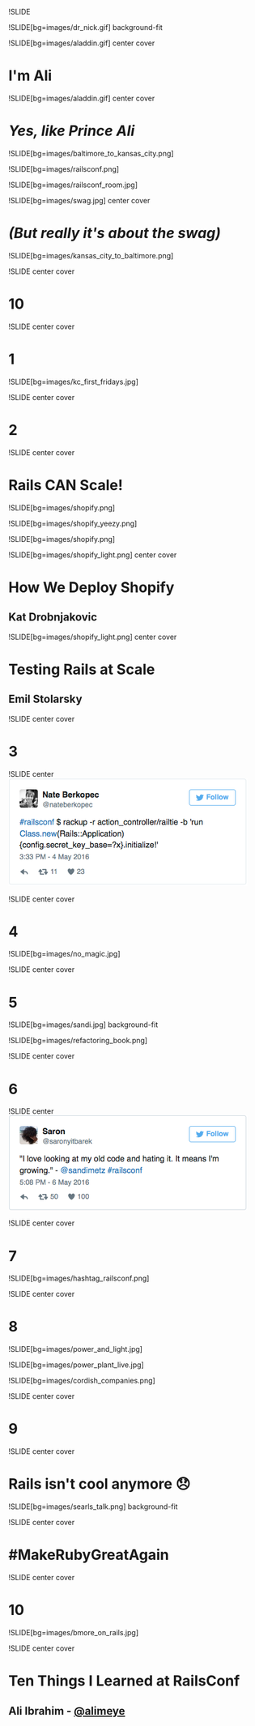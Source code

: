 !SLIDE 
<br />

!SLIDE[bg=images/dr_nick.gif] background-fit

!SLIDE[bg=images/aladdin.gif] center cover
# I'm Ali

!SLIDE[bg=images/aladdin.gif] center cover
# *Yes, like Prince Ali*

!SLIDE[bg=images/baltimore_to_kansas_city.png]

!SLIDE[bg=images/railsconf.png]

!SLIDE[bg=images/railsconf_room.jpg]

!SLIDE[bg=images/swag.jpg] center cover
# *(But really it's about the swag)*

!SLIDE[bg=images/kansas_city_to_baltimore.png]

!SLIDE center cover
# 10

!SLIDE center cover
# 1

!SLIDE[bg=images/kc_first_fridays.jpg]

!SLIDE center cover
# 2

!SLIDE center cover
# Rails **CAN** Scale!

!SLIDE[bg=images/shopify.png]

!SLIDE[bg=images/shopify_yeezy.png]

!SLIDE[bg=images/shopify.png]

!SLIDE[bg=images/shopify_light.png] center cover
# How We Deploy Shopify
## Kat Drobnjakovic

!SLIDE[bg=images/shopify_light.png] center cover
# Testing Rails at Scale
## Emil Stolarsky

!SLIDE center cover
# 3

!SLIDE center
![A Rails app in a tweet](../images/140_characters.png)

!SLIDE center cover
# 4

!SLIDE[bg=images/no_magic.jpg]

!SLIDE center cover
# 5

!SLIDE[bg=images/sandi.jpg] background-fit

!SLIDE[bg=images/refactoring_book.png]

!SLIDE center cover
# 6

!SLIDE center
![Love your bad code](../images/sandi_metz_quote.png)

!SLIDE center cover
# 7

!SLIDE[bg=images/hashtag_railsconf.png]

!SLIDE center cover
# 8

!SLIDE[bg=images/power_and_light.jpg]

!SLIDE[bg=images/power_plant_live.jpg]

!SLIDE[bg=images/cordish_companies.png]

!SLIDE center cover
# 9

!SLIDE center cover
# Rails isn't cool anymore 😞

!SLIDE[bg=images/searls_talk.png] background-fit

!SLIDE center cover
# #MakeRubyGreatAgain

!SLIDE center cover
# 10

!SLIDE[bg=images/bmore_on_rails.jpg]

!SLIDE center cover
# Ten Things I Learned at RailsConf
## Ali Ibrahim - [@alimeye](https://twitter.com/alimeye)
